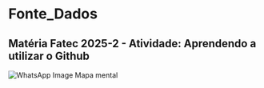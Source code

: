 # Fonte_Dados
## Matéria Fatec 2025-2 - Atividade: Aprendendo a utilizar o Github
![WhatsApp Image Mapa  mental](https://github.com/user-attachments/assets/8cc61744-dabe-47ba-9048-f3dc34932ad4)
